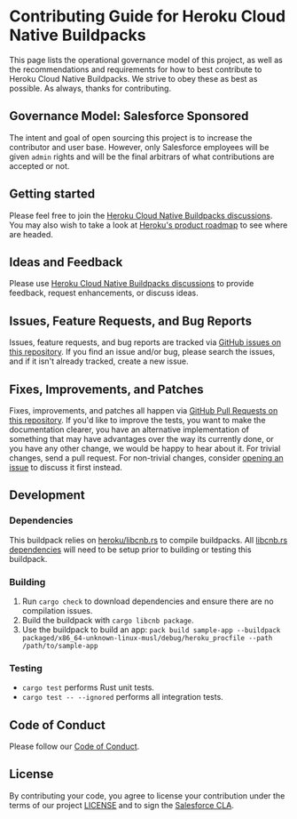 # Contributing Guide for Heroku Cloud Native Buildpacks

This page lists the operational governance model of this project, as well as
the recommendations and requirements for how to best contribute to Heroku
Cloud Native Buildpacks. We strive to obey these as best as possible. As
always, thanks for contributing.

## Governance Model: Salesforce Sponsored

The intent and goal of open sourcing this project is to increase the contributor
and user base. However, only Salesforce employees will be given `admin` rights
and will be the final arbitrars of what contributions are accepted or not.

## Getting started

Please feel free to join the
[Heroku Cloud Native Buildpacks discussions][discussions].
You may also wish to take a look at
[Heroku's product roadmap][roadmap] to see where are headed.

## Ideas and Feedback

Please use
[Heroku Cloud Native Buildpacks discussions][discussions]
to provide feedback, request enhancements, or discuss ideas.

## Issues, Feature Requests, and Bug Reports

Issues, feature requests, and bug reports are tracked via [GitHub issues on
this repository][issues]. If you find
an issue and/or bug, please search the issues, and if it isn't already tracked,
create a new issue.

## Fixes, Improvements, and Patches

Fixes, improvements, and patches all happen via [GitHub Pull Requests on this
repository][pulls]. If you'd like to
improve the tests, you want to make the documentation clearer, you have an
alternative implementation of something that may have advantages over the way
its currently done, or you have any other change, we would be happy to hear
about it. For trivial changes, send a pull request. For non-trivial changes,
consider [opening an issue](#issues-feature-requests-and-bug-reports) to
discuss it first instead.

## Development

### Dependencies

This buildpack relies on [heroku/libcnb.rs][libcnb] to compile buildpacks. All
[libcnb.rs dependencies][libcnb-deps] will need to be setup prior to building
or testing this buildpack.

### Building

1. Run `cargo check` to download dependencies and ensure there are no
   compilation issues.
1. Build the buildpack with `cargo libcnb package`.
1. Use the buildpack to build an app: `pack build sample-app --buildpack packaged/x86_64-unknown-linux-musl/debug/heroku_procfile --path /path/to/sample-app`

### Testing

- `cargo test` performs Rust unit tests.
- `cargo test -- --ignored` performs all integration tests.

## Code of Conduct
Please follow our [Code of Conduct](CODE_OF_CONDUCT.md).

## License
By contributing your code, you agree to license your contribution under the
terms of our project [LICENSE](LICENSE) and to sign the
[Salesforce CLA](https://cla.salesforce.com/sign-cla).


[discussions]: https://github.com/heroku/buildpacks/discussions
[issues]: https://github.com/heroku/buildpacks-procfile/issues
[libcnb]: https://github.com/heroku/libcnb.rs
[libcnb-deps]: https://github.com/heroku/libcnb.rs#development-environment-setup
[pulls]: https://github.com/heroku/buildpacks-procfile/pulls
[roadmap]: https://github.com/heroku/roadmap
